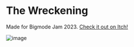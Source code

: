 # The Wreckening

Made for Bigmode Jam 2023. [Check it out on Itch!](https://karlthecool.itch.io/the-wreckening)

![image](https://github.com/KarlTheCool/the-big-bamboozle/assets/10494276/34571102-b73d-485c-a7c1-74040a1bf1e0)
